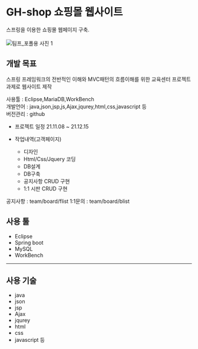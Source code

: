# GH-shop 쇼핑몰 웹사이트

스프링을 이용한 쇼핑몰 웹페이지 구축.<br><br>
![팀프_포폴용 사진 1](https://user-images.githubusercontent.com/65275693/150911770-24558ad5-5afc-4c88-857f-765533b50a53.png)

## 개발 목표

스프링 프레임워크의 전반적인 이해와 MVC패턴의 흐름이해를 위한 교육센터 프로젝트 과제로 웹사이트 제작

사용툴 : Eclipse,MariaDB,WorkBench<br>
개발언어 : java,json,jsp,js,Ajax,jqurey,html,css,javascript 등<br>
버전관리 : github<br>

- 프로젝트 일정 
21.11.08 ~ 21.12.15

- 작업내역(고객페이지)
   - 디자인
   - Html/Css/Jquery 코딩
   - DB설계
   - DB구축
   - 공지사항 CRUD 구현
   - 1:1 시판 CRUD 구현


공지사항 : team/board/flist
1:1문의 : team/board/blist


## 사용 툴

- Eclipse
- Spring boot
- MySQL
- WorkBench
---
## 사용 기술

- java
- json
- jsp
- Ajax
- jqurey
- html
- css
- javascript 등

